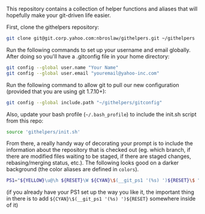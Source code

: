 This repository contains a collection of helper functions and aliases that will hopefully make your git-driven life easier.

First, clone the githelpers repository:
``` bash
git clone git@git.corp.yahoo.com:nbroslaw/githelpers.git ~/githelpers
```

Run the following commands to set up your username and email globally.
After doing so you'll have a .gitconfig file in your home directory:

``` bash
git config --global user.name "Your Name"
git config --global user.email "youremail@yahoo-inc.com"
```

Run the following command to allow git to pull our new configuration (provided that you are using git 1.7.10+):

``` bash
git config --global include.path "~/githelpers/gitconfig"
```

Also, update your bash profile (`~/.bash_profile`) to include the init.sh script from this repo:
``` bash
source 'githelpers/init.sh'
```

From there, a really handy way of decorating your prompt is to include the information about the repository that is checked out (eg. which branch, if there are modified files waiting to be staged, if there are staged changes, rebasing/merging status, etc.). The following looks good on a darker background (the color aliases are defined in ```colors```).
``` bash
PS1="${YELLOW}\u@\h ${RESET}\W ${CYAN}\$(__git_ps1 '(%s) ')${RESET}\$ "
```

(if you already have your PS1 set up the way you like it, the important thing in there is to add `${CYAN}\$(__git_ps1 '(%s) ')${RESET}` somewhere inside of it)